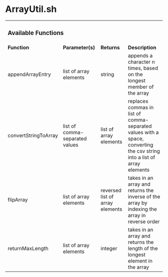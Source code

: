 # ArrayUtil.sh

<table>
	<td colspan="12"><h3>Available Functions</h3></td>
	<tr>
		<td colspan="2"><strong>Function</strong></td>
		<td colspan="3"><strong>Parameter(s)</strong></td>
		<td colspan="3"><strong>Returns</strong></td>
		<td colspan="4"><strong>Description</strong></td>
	</tr>
	<tr>
		<td colspan="2">appendArrayEntry</td>
		<td colspan="3">list of array elements</td>
		<td colspan="3">string</td>
		<td colspan="4">appends a character n times, based on the longest member of the array</td>
	</tr>
	<tr>
		<td colspan="2">convertStringToArray</td>
		<td colspan="3">list of comma-separated values</td>
		<td colspan="3">list of array elements</td>
		<td colspan="4">replaces commas in list of comma-separated values with a space, converting the csv string into a list of array elements</td>
	</tr>
	<tr>
		<td colspan="2">flipArray</td>
		<td colspan="3">list of array elements</td>
		<td colspan="3">reversed list of array elements</td>
		<td colspan="4">takes in an array and returns the inverse of the array by indexing the array in reverse order</td>
	</tr>
	<tr>
		<td colspan="2">returnMaxLength</td>
		<td colspan="3">list of array elements</td>
		<td colspan="3">integer</td>
		<td colspan="4">takes in an array and returns the length of the longest element in the array</td>
	</tr>
</table>